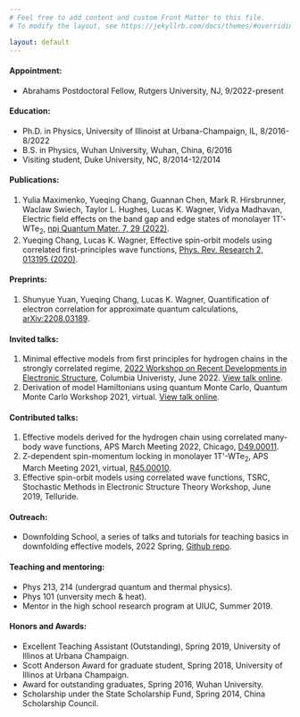 ```yaml
---
# Feel free to add content and custom Front Matter to this file.
# To modify the layout, see https://jekyllrb.com/docs/themes/#overriding-theme-defaults

layout: default
---
```


#### Appointment:
  - Abrahams Postdoctoral Fellow, Rutgers University, NJ, 9/2022-present

#### Education:
  - Ph.D. in Physics, University of Illinoist at Urbana-Champaign, IL, 8/2016-8/2022
  - B.S. in Physics, Wuhan University, Wuhan, China, 6/2016
  - Visiting student, Duke University, NC, 8/2014-12/2014

#### Publications:
  1. Yulia Maximenko, Yueqing Chang, Guannan Chen, Mark R. Hirsbrunner, Waclaw Swiech, Taylor L. Hughes, Lucas K. Wagner, Vidya Madhavan, Electric field effects on the band gap and edge states of monolayer 1T’-WTe<sub>2</sub>, [npj Quantum Mater. 7, 29 (2022)](https://www.nature.com/articles/s41535-022-00433-x).
  2. Yueqing Chang, Lucas K. Wagner, Effective spin-orbit models using correlated first-principles wave functions, [Phys. Rev. Research 2, 013195 (2020)](https://journals.aps.org/prresearch/abstract/10.1103/PhysRevResearch.2.013195).

#### Preprints:
  1. Shunyue Yuan, Yueqing Chang, Lucas K. Wagner, Quantification of electron correlation for approximate quantum calculations, [arXiv:2208.03189](https://arxiv.org/abs/2208.03189).

#### Invited talks:
  1. Minimal effective models from first principles for hydrogen chains in the strongly correlated regime,
     [2022 Workshop on Recent Developments in Electronic Structure](https://www.apam.columbia.edu/international-workshop-recent-developments-electronic-structure-es22-1), Columbia Univeristy, June 2022. [View talk online](https://www.youtube.com/watch?v=r5WT8sGkfrk&t=4029s). 
  2. Derivation of model Hamiltonians using quantum Monte Carlo,
     Quantum Monte Carlo Workshop 2021, virtual. [View talk online](https://www.youtube.com/watch?v=DtU70-_7-dU&t=4s).   
     
#### Contributed talks:
  1. Effective models derived for the hydrogen chain using correlated many-body wave functions,
     APS March Meeting 2022, Chicago, [D49.00011](https://meetings.aps.org/Meeting/MAR22/Session/D49.11). 
  2. Z-dependent spin-momentum locking in monolayer 1T'-WTe<sub>2</sub>,
     APS March Meeting 2021, virtual, [R45.00010](https://meetings.aps.org/Meeting/MAR21/Session/R45.10).
  3. Effective spin-orbit models using correlated wave functions,
     TSRC, Stochastic Methods in Electronic Structure Theory Workshop, June 2019, Telluride.

#### Outreach:
  - Downfolding School, a series of talks and tutorials for teaching basics in downfolding effective models, 2022 Spring, [Github repo](https://github.com/WagnerGroup/downfolding_school).

#### Teaching and mentoring:
  - Phys 213, 214 (undergrad quantum and thermal physics).
  - Phys 101 (unversity mech & heat).
  - Mentor in the high school research program at UIUC, Summer 2019.

#### Honors and Awards:
  - Excellent Teaching Assistant (Outstanding), Spring 2019, University of Illinos at Urbana Champaign.
  - Scott Anderson Award for graduate student, Spring 2018, University of Illinos at Urbana Champaign.
  - Award for outstanding graduates, Spring 2016, Wuhan University.
  - Scholarship under the State Scholarship Fund, Spring 2014, China Scholarship Council.
